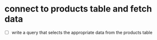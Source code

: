 # connect to products table and fetch data

- [ ] write a query that selects the appropriate data from the products table